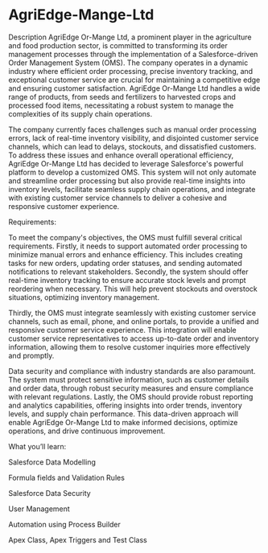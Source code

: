 # AgriEdge-Mange-Ltd
Description
AgriEdge Or-Mange Ltd, a prominent player in the agriculture and food production sector, is committed to transforming its order management processes through the implementation of a Salesforce-driven Order Management System (OMS). The company operates in a dynamic industry where efficient order processing, precise inventory tracking, and exceptional customer service are crucial for maintaining a competitive edge and ensuring customer satisfaction. AgriEdge Or-Mange Ltd handles a wide range of products, from seeds and fertilizers to harvested crops and processed food items, necessitating a robust system to manage the complexities of its supply chain operations.

The company currently faces challenges such as manual order processing errors, lack of real-time inventory visibility, and disjointed customer service channels, which can lead to delays, stockouts, and dissatisfied customers. To address these issues and enhance overall operational efficiency, AgriEdge Or-Mange Ltd has decided to leverage Salesforce's powerful platform to develop a customized OMS. This system will not only automate and streamline order processing but also provide real-time insights into inventory levels, facilitate seamless supply chain operations, and integrate with existing customer service channels to deliver a cohesive and responsive customer experience.

Requirements:

To meet the company's objectives, the OMS must fulfill several critical requirements. Firstly, it needs to support automated order processing to minimize manual errors and enhance efficiency. This includes creating tasks for new orders, updating order statuses, and sending automated notifications to relevant stakeholders. Secondly, the system should offer real-time inventory tracking to ensure accurate stock levels and prompt reordering when necessary. This will help prevent stockouts and overstock situations, optimizing inventory management.

Thirdly, the OMS must integrate seamlessly with existing customer service channels, such as email, phone, and online portals, to provide a unified and responsive customer service experience. This integration will enable customer service representatives to access up-to-date order and inventory information, allowing them to resolve customer inquiries more effectively and promptly.

Data security and compliance with industry standards are also paramount. The system must protect sensitive information, such as customer details and order data, through robust security measures and ensure compliance with relevant regulations. Lastly, the OMS should provide robust reporting and analytics capabilities, offering insights into order trends, inventory levels, and supply chain performance. This data-driven approach will enable AgriEdge Or-Mange Ltd to make informed decisions, optimize operations, and drive continuous improvement.

What you’ll learn:

Salesforce Data Modelling

Formula fields and Validation Rules

Salesforce Data Security

User Management

Automation using Process Builder

Apex Class, Apex Triggers and Test Class
